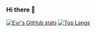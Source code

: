 ### Hi there 👋

[![Evr's GitHub stats](https://github-readme-stats.vercel.app/api?username=eurror&layout=compact&text_color=daf7dc&bg_color=151515)](https://github.com/anuraghazra/github-readme-stats)
[![Top Langs](https://github-readme-stats.vercel.app/api/top-langs/?username=eurror&layout=compact&text_color=daf7dc&bg_color=151515)](https://github.com/devSouvik/github-readme-stats)
